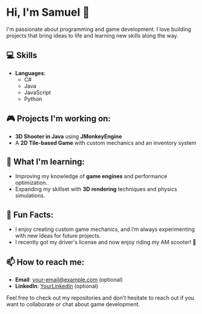 # Hi, I'm Samuel 👋

I'm passionate about programming and game development. I love building projects that bring ideas to life and learning new skills along the way.

## 💻 Skills
- **Languages**: 
  - C#
  - Java
  - JavaScript
  - Python

## 🎮 Projects I'm working on:
- **3D Shooter in Java** using **JMonkeyEngine**
- A **2D Tile-based Game** with custom mechanics and an inventory system

## 🌱 What I'm learning:
- Improving my knowledge of **game engines** and performance optimization.
- Expanding my skillset with **3D rendering** techniques and physics simulations.

## 🚀 Fun Facts:
- I enjoy creating custom game mechanics, and I’m always experimenting with new ideas for future projects.
- I recently got my driver's license and now enjoy riding my AM scooter! 🛵

## 📫 How to reach me:
- **Email**: your-email@example.com (optional)
- **LinkedIn**: [YourLinkedIn](https://linkedin.com) (optional)

Feel free to check out my repositories and don't hesitate to reach out if you want to collaborate or chat about game development.
